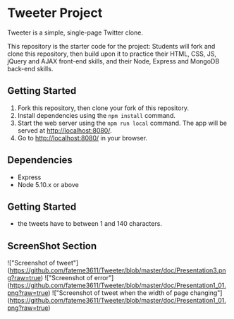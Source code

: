 # Tweeter Project

Tweeter is a simple, single-page Twitter clone.

This repository is the starter code for the project: Students will fork and clone this repository, then build upon it to practice their HTML, CSS, JS, jQuery and AJAX front-end skills, and their Node, Express and MongoDB back-end skills.

## Getting Started

1. Fork this repository, then clone your fork of this repository.
2. Install dependencies using the `npm install` command.
3. Start the web server using the `npm run local` command. The app will be served at <http://localhost:8080/>.
4. Go to <http://localhost:8080/> in your browser.

## Dependencies

- Express
- Node 5.10.x or above

 ## Getting Started
 - the tweets have to between 1 and 140 characters.

## ScreenShot Section 
!["Screenshot of tweet"] (https://github.com/fateme3611/Tweeter/blob/master/doc/Presentation3.png?raw=true)
!["Screenshot of error"] (https://github.com/fateme3611/Tweeter/blob/master/doc/Presentation1_01.png?raw=true)
!["Screenshot of tweet when the width of page changing"] (https://github.com/fateme3611/Tweeter/blob/master/doc/Presentation1_01.png?raw=true)

